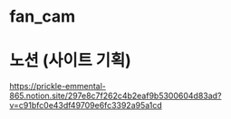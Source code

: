 # fan_cam
# 노션 (사이트 기획)
https://prickle-emmental-865.notion.site/297e8c7f262c4b2eaf9b5300604d83ad?v=c91bfc0e43df49709e6fc3392a95a1cd

